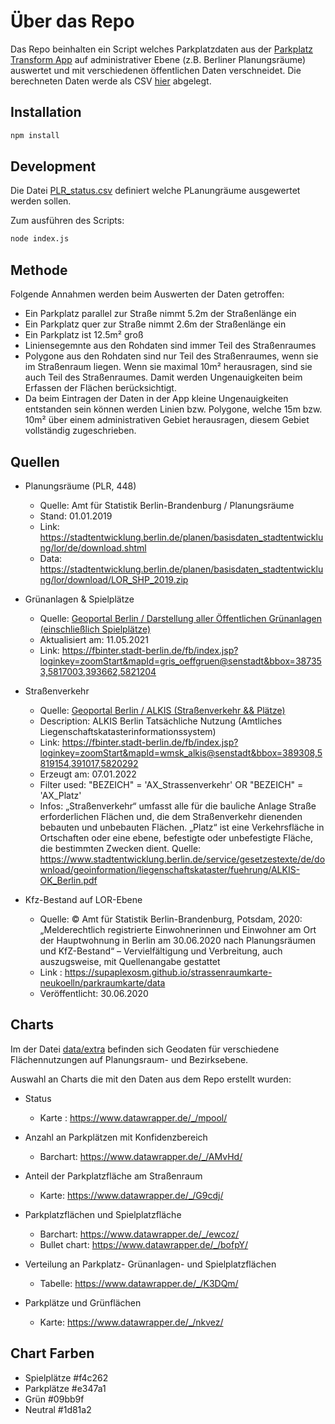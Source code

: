 # Über das Repo

Das Repo beinhalten ein Script welches Parkplatzdaten aus der [Parkplatz Transform App](https://app.xtransform.org/) auf administrativer Ebene (z.B. Berliner Planungsräume) auswertet und mit verschiedenen öffentlichen Daten verschneidet. Die berechneten Daten werde als CSV [hier](./data/out/PLR_analysed.csv) abgelegt. 

## Installation

```bash
npm install
```

## Development

Die Datei [PLR_status.csv](./data/in/PLR_status.csv) definiert welche PLanungräume ausgewertet werden sollen.

Zum ausführen des Scripts:

```bash
node index.js
```

## Methode

Folgende Annahmen werden beim Auswerten der Daten getroffen: 
- Ein Parkplatz parallel zur Straße nimmt 5.2m der Straßenlänge ein
- Ein Parkplatz quer zur Straße nimmt 2.6m der Straßenlänge ein
- Ein Parkplatz ist 12.5m² groß
- Liniensegemnte aus den Rohdaten sind immer Teil des Straßenraumes
- Polygone aus den Rohdaten sind nur Teil des Straßenraumes, wenn sie im Straßenraum liegen. Wenn sie maximal 10m² herausragen, sind sie auch Teil des Straßenraumes. Damit werden Ungenauigkeiten beim Erfassen der Flächen berücksichtigt.
- Da beim Eintragen der Daten in der App kleine Ungenauigkeiten entstanden sein können werden Linien bzw. Polygone, welche 15m bzw. 10m² über einem administrativen Gebiet herausragen, diesem Gebiet vollständig zugeschrieben. 


## Quellen

- Planungsräume (PLR, 448)

  - Quelle: Amt für Statistik Berlin-Brandenburg / Planungsräume
  - Stand: 01.01.2019
  - Link: https://stadtentwicklung.berlin.de/planen/basisdaten_stadtentwicklung/lor/de/download.shtml
  - Data: https://stadtentwicklung.berlin.de/planen/basisdaten_stadtentwicklung/lor/download/LOR_SHP_2019.zip

- Grünanlagen & Spielplätze

  - Quelle: <a href='https://fbinter.stadt-berlin.de/fb/index.jsp?loginkey=zoomStart&mapId=gris_oeffgruen@senstadt&bbox=387353,5817003,393662,5821204'>Geoportal Berlin / Darstellung aller Öffentlichen Grünanlagen (einschließlich Spielplätze)</a>
  - Aktualisiert am: 11.05.2021
  - Link: https://fbinter.stadt-berlin.de/fb/index.jsp?loginkey=zoomStart&mapId=gris_oeffgruen@senstadt&bbox=387353,5817003,393662,5821204

- Straßenverkehr

  - Quelle: <a href='https://fbinter.stadt-berlin.de/fb/index.jsp?loginkey=zoomStart&mapId=wmsk_alkis@senstadt&bbox=389308,5819154,391017,5820292'>Geoportal Berlin / ALKIS (Straßenverkehr && Plätze)<a>
  - Description: ALKIS Berlin Tatsächliche Nutzung (Amtliches Liegenschaftskatasterinformationssystem)
  - Link: https://fbinter.stadt-berlin.de/fb/index.jsp?loginkey=zoomStart&mapId=wmsk_alkis@senstadt&bbox=389308,5819154,391017,5820292
  - Erzeugt am: 07.01.2022
  - Filter used: "BEZEICH" = 'AX_Strassenverkehr' OR "BEZEICH" = 'AX_Platz'
  - Infos: „Straßenverkehr“ umfasst alle für die bauliche Anlage Straße erforderlichen Flächen und, die dem Straßenverkehr dienenden bebauten und unbebauten Flächen. „Platz“ ist eine Verkehrsfläche in Ortschaften oder eine ebene, befestigte oder unbefestigte Fläche, die bestimmten Zwecken dient. Quelle: https://www.stadtentwicklung.berlin.de/service/gesetzestexte/de/download/geoinformation/liegenschaftskataster/fuehrung/ALKIS-OK_Berlin.pdf

- Kfz-Bestand auf LOR-Ebene
  - Quelle: © Amt für Statistik Berlin-Brandenburg, Potsdam, 2020: „Melderechtlich registrierte Einwohnerinnen und Einwohner am Ort der Hauptwohnung in Berlin am 30.06.2020 nach Planungsräumen und KfZ-Bestand“ – Vervielfältigung und Verbreitung, auch auszugsweise, mit Quellenangabe gestattet
  - Link : https://supaplexosm.github.io/strassenraumkarte-neukoelln/parkraumkarte/data
  - Veröffentlicht: 30.06.2020

## Charts

Im der Datei [data/extra](./data/extra.zip) befinden sich Geodaten für verschiedene Flächennutzungen auf Planungsraum- und Bezirksebene. 

Auswahl an Charts die mit den Daten aus dem Repo erstellt wurden:

- Status

  - Karte : https://www.datawrapper.de/_/mpool/

- Anzahl an Parkplätzen mit Konfidenzbereich

  - Barchart: https://www.datawrapper.de/_/AMvHd/

- Anteil der Parkplatzfläche am Straßenraum

  - Karte: https://www.datawrapper.de/_/G9cdj/

- Parkplatzflächen und Spielplatzfläche

  - Barchart: https://www.datawrapper.de/_/ewcoz/
  - Bullet chart: https://www.datawrapper.de/_/bofpY/

- Verteilung an Parkplatz- Grünanlagen- und Spielplatzflächen

  - Tabelle: https://www.datawrapper.de/_/K3DQm/

- Parkplätze und Grünflächen
  - Karte: https://www.datawrapper.de/_/nkvez/

## Chart Farben

- Spielplätze #f4c262
- Parkplätze #e347a1
- Grün #09bb9f
- Neutral #1d81a2




